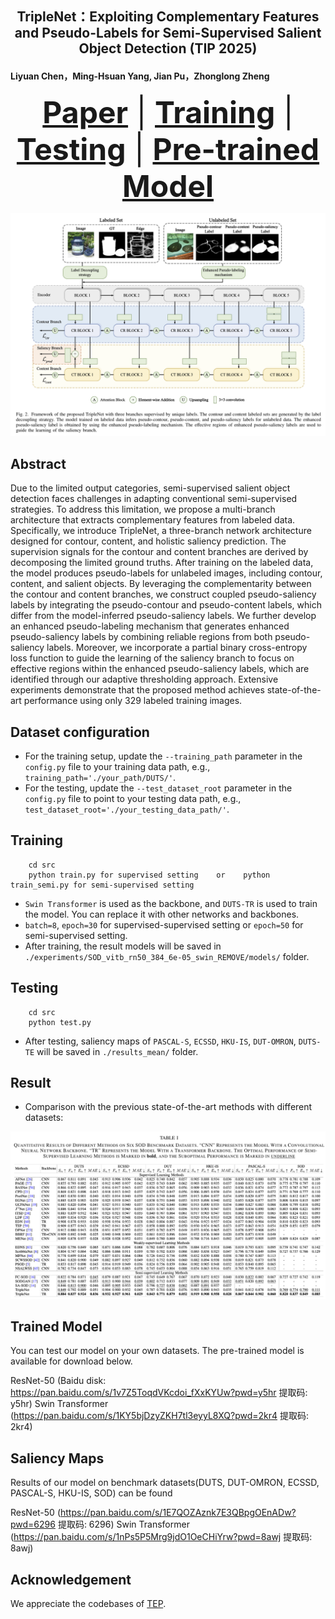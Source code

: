 ## <p align=center> TripleNet：Exploiting Complementary Features and Pseudo-Labels for Semi-Supervised Salient Object Detection  (TIP 2025) </p>
####  Liyuan Chen，Ming-Hsuan Yang, Jian Pu，Zhonglong Zheng </sup>


<font size=7><div align='center' > <a href=https://ieeexplore.ieee.org/abstract/document/11142954>**Paper**</a> | [**Training**](#training) | [**Testing**](#Testing) | [**Pre-trained Model**](#training)  </div></font>

![模型框架](framework.png)


## Abstract
Due to the limited output categories, semi-supervised salient object detection faces challenges in adapting conventional semi-supervised strategies. To address this limitation, we propose a multi-branch architecture that extracts complementary features from labeled data. Specifically, we introduce TripleNet, a three-branch network architecture designed for contour, content, and holistic saliency prediction. The supervision signals for the contour and content branches are derived by decomposing the limited ground truths. After training on the labeled data, the model produces pseudo-labels for unlabeled images, including contour, content, and salient objects.
By leveraging the complementarity between the contour and content branches, we construct coupled pseudo-saliency labels by integrating the pseudo-contour and pseudo-content labels, which differ from the model-inferred pseudo-saliency labels. We further develop an enhanced pseudo-labeling mechanism that generates enhanced pseudo-saliency labels by combining reliable regions from both pseudo-saliency labels. Moreover, we incorporate a partial binary cross-entropy loss function to guide the learning of the saliency branch to focus on effective regions within the enhanced pseudo-saliency labels, which are identified through our adaptive thresholding approach. Extensive experiments demonstrate that the proposed method achieves state-of-the-art performance using only 329 labeled training images.


## Dataset configuration
- For the training setup, update the `--training_path` parameter in the `config.py` file to your training data path, e.g., `training_path='./your_path/DUTS/'`.
- For the testing, update the `--test_dataset_root` parameter in the `config.py` file to point to your testing data path, e.g., `test_dataset_root='./your_testing_data_path/'`.



## Training

```shell
    cd src
    python train.py for supervised setting    or    python train_semi.py for semi-supervised setting
```
- `Swin Transformer` is used as the backbone, and `DUTS-TR` is used to train the model. You can replace it with other networks and backbones.
- `batch=8`, `epoch=30` for supervised-supervised setting or `epoch=50` for semi-supervised setting. 
- After training, the result models will be saved in `./experiments/SOD_vitb_rn50_384_6e-05_swin_REMOVE/models/` folder.



## Testing

```shell
    cd src
    python test.py
```
- After testing, saliency maps of `PASCAL-S`, `ECSSD`, `HKU-IS`, `DUT-OMRON`, `DUTS-TE` will be saved in `./results_mean/` folder.



## Result

+ Comparison with the previous state-of-the-art methods with different datasets:

![比较结果](result.png)



## Trained Model

You can test our model on your own datasets. The pre-trained model is available for download below.

ResNet-50 (Baidu disk: https://pan.baidu.com/s/1v7Z5ToqdVKcdoi_fXxKYUw?pwd=y5hr 提取码: y5hr)
Swin Transformer (https://pan.baidu.com/s/1KY5bjDzyZKH7tl3eyyL8XQ?pwd=2kr4 提取码: 2kr4)




## Saliency Maps
Results of our model on benchmark datasets(DUTS, DUT-OMRON, ECSSD, PASCAL-S, HKU-IS, SOD) can be found

ResNet-50 (https://pan.baidu.com/s/1E7QOZAznk7E3QBpgOEnADw?pwd=6296 提取码: 6296)
Swin Transformer (https://pan.baidu.com/s/1nPs5P5Mrg9jdO1OeCHiYrw?pwd=8awj 提取码: 8awj) 



## Acknowledgement

We appreciate the codebases of [TEP](https://github.com/JingZhang617/EBMGSOD).





